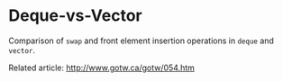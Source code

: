 # Deque-vs-Vector

Comparison of `swap` and front element insertion operations in `deque` and `vector`.

Related article:
http://www.gotw.ca/gotw/054.htm

